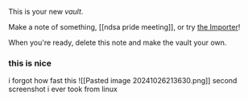 This is your new *vault*.

Make a note of something, [[ndsa pride meeting]], or try [the Importer](https://help.obsidian.md/Plugins/Importer)!

When you're ready, delete this note and make the vault your own.

### this is nice
i forgot how fast this 
![[Pasted image 20241026213630.png]]
second screenshot i ever took from linux 

